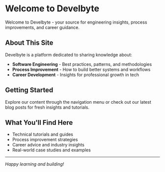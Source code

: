 # Welcome to Develbyte

Welcome to Develbyte - your source for engineering insights, process improvements, and career guidance.

## About This Site

Develbyte is a platform dedicated to sharing knowledge about:

- **Software Engineering** - Best practices, patterns, and methodologies
- **Process Improvement** - How to build better systems and workflows  
- **Career Development** - Insights for professional growth in tech

## Getting Started

Explore our content through the navigation menu or check out our latest blog posts for fresh insights and tutorials.

## What You'll Find Here

- Technical tutorials and guides
- Process improvement strategies
- Career advice and industry insights
- Real-world case studies and examples

---

*Happy learning and building!*
